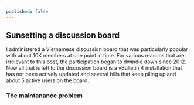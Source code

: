 ```yaml
---
published: false
---
```

## Sunsetting a discussion board

I administered a Vietnamese discussion board that was particularly popular with about 10K members at one point in time. For various reasons that are irrelevant to this post, the participation began to dwindle down since 2012. Now all that is left to the discussion board is a vBulletin 4 installation that has not been actively updated and several bills that keep piling up and about 5 active users on the board.

### The maintanance problem



